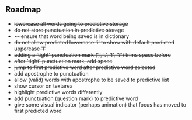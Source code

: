 ## Roadmap

- ~~lowercase all words going to predictive storage~~
- ~~do not store punctuation in predictive storage~~
- ~~ensure that word being saved is in dictionary
- ~~do not allow predicted lowercase 'i' to show with default predicted uppercase 'I'~~
- ~~adding a 'tight' punctuation mark (',', '.', '!', '?') trims space before~~
- ~~after 'tight' punctuation mark, add space~~
- ~~jump to first predictive word after predictive word selected~~
- add apostrophe to punctuation
- allow (valid) words with apostrophe to be saved to predictive list
- show cursor on textarea
- highlight predictive words differently
- add punctuation (question mark) to predictive word
- give some visual indicator (perhaps animation) that focus has moved to first predicted word
